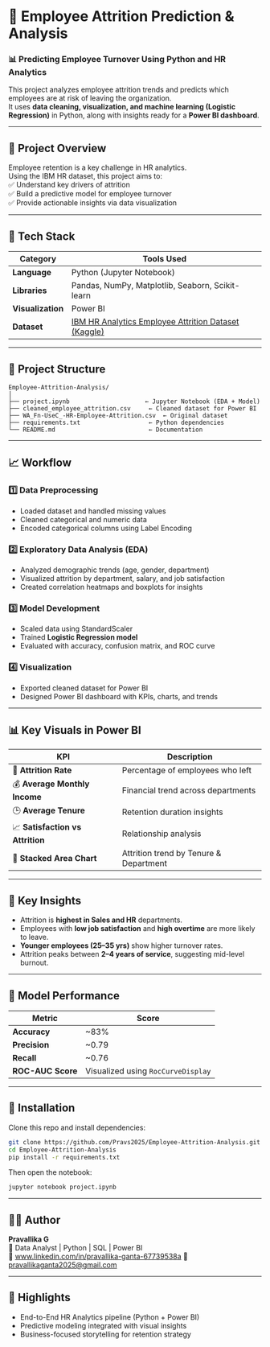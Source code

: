 
# 🧠 Employee Attrition Prediction & Analysis  

### 📊 Predicting Employee Turnover Using Python and HR Analytics  

This project analyzes employee attrition trends and predicts which employees are at risk of leaving the organization.  
It uses **data cleaning, visualization, and machine learning (Logistic Regression)** in Python, along with insights ready for a **Power BI dashboard**.  

---

## 🚀 Project Overview  

Employee retention is a key challenge in HR analytics.  
Using the IBM HR dataset, this project aims to:  
✅ Understand key drivers of attrition  
✅ Build a predictive model for employee turnover  
✅ Provide actionable insights via data visualization  

---

## 🧰 Tech Stack  

| Category | Tools Used |
|-----------|------------|
| **Language** | Python (Jupyter Notebook) |
| **Libraries** | Pandas, NumPy, Matplotlib, Seaborn, Scikit-learn |
| **Visualization** | Power BI |
| **Dataset** | [IBM HR Analytics Employee Attrition Dataset (Kaggle)](https://www.kaggle.com/datasets/pavansubhasht/ibm-hr-analytics-attrition-dataset) |

---

## 📁 Project Structure  

```
Employee-Attrition-Analysis/
│
├── project.ipynb                     ← Jupyter Notebook (EDA + Model)
├── cleaned_employee_attrition.csv     ← Cleaned dataset for Power BI
├── WA_Fn-UseC_-HR-Employee-Attrition.csv  ← Original dataset
├── requirements.txt                   ← Python dependencies
└── README.md                          ← Documentation
```

---

## 📈 Workflow  

### 1️⃣ Data Preprocessing  
- Loaded dataset and handled missing values  
- Cleaned categorical and numeric data  
- Encoded categorical columns using Label Encoding  

### 2️⃣ Exploratory Data Analysis (EDA)  
- Analyzed demographic trends (age, gender, department)  
- Visualized attrition by department, salary, and job satisfaction  
- Created correlation heatmaps and boxplots for insights  

### 3️⃣ Model Development  
- Scaled data using StandardScaler  
- Trained **Logistic Regression model**  
- Evaluated with accuracy, confusion matrix, and ROC curve  

### 4️⃣ Visualization  
- Exported cleaned dataset for Power BI  
- Designed Power BI dashboard with KPIs, charts, and trends  

---

## 📊 Key Visuals in Power BI  

| KPI | Description |
|-----|--------------|
| 💼 **Attrition Rate** | Percentage of employees who left |
| 💰 **Average Monthly Income** | Financial trend across departments |
| 🕒 **Average Tenure** | Retention duration insights |
| 📈 **Satisfaction vs Attrition** | Relationship analysis |
| 🧩 **Stacked Area Chart** | Attrition trend by Tenure & Department |

---

## 🧩 Key Insights  

- Attrition is **highest in Sales and HR** departments.  
- Employees with **low job satisfaction** and **high overtime** are more likely to leave.  
- **Younger employees (25–35 yrs)** show higher turnover rates.  
- Attrition peaks between **2–4 years of service**, suggesting mid-level burnout.  

---

## 🧠 Model Performance  

| Metric | Score |
|---------|-------|
| **Accuracy** | ~83% |
| **Precision** | ~0.79 |
| **Recall** | ~0.76 |
| **ROC-AUC Score** | Visualized using `RocCurveDisplay` |

---

## 🧮 Installation  

Clone this repo and install dependencies:  

```bash
git clone https://github.com/Pravs2025/Employee-Attrition-Analysis.git
cd Employee-Attrition-Analysis
pip install -r requirements.txt
```

Then open the notebook:
```bash
jupyter notebook project.ipynb
```

---

## 🧑‍💼 Author  

**Pravallika G**  
📍 Data Analyst | Python | SQL | Power BI  
🔗  www.linkedin.com/in/pravallika-ganta-67739538a
📧 pravallikaganta2025@gmail.com 

---

## 🌟 Highlights  

- End-to-End HR Analytics pipeline (Python + Power BI)  
- Predictive modeling integrated with visual insights  
- Business-focused storytelling for retention strategy  
